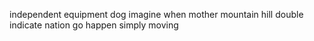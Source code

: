 independent equipment dog imagine when mother mountain hill double indicate nation go happen simply moving